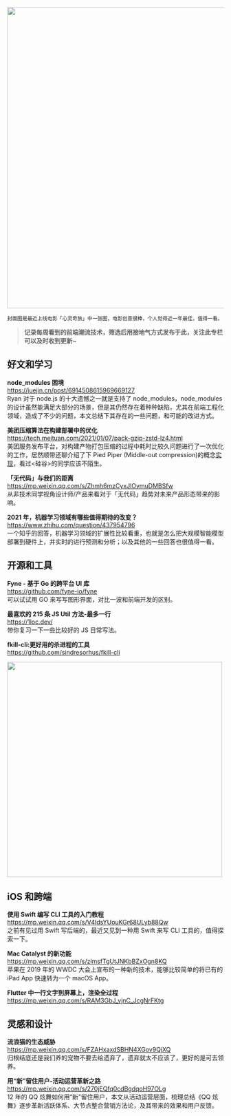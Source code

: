 <img src=https://gw.alipayobjects.com/zos/k/tx/qjWY4O.jpg width=700/>  

<small>封面图是最近上线电影「心灵奇旅」中一张图，电影创意很棒，个人觉得近一年最佳，值得一看。</small>  

> **记录每周看到的前端潮流技术，筛选后用接地气方式发布于此，关注此专栏可以及时收到更新~**  

## 好文和学习

**node_modules 困境**  
<https://juejin.cn/post/6914508615969669127>  
Ryan 对于 node.js 的十大遗憾之一就是支持了 node_modules，node_modules 的设计虽然能满足大部分的场景，但是其仍然存在着种种缺陷，尤其在前端工程化领域，造成了不少的问题，本文总结下其存在的一些问题，和可能的改进方式。

**美团压缩算法在构建部署中的优化**  
<https://tech.meituan.com/2021/01/07/pack-gzip-zstd-lz4.html>  
美团服务发布平台，对构建产物打包压缩的过程中耗时比较久问题进行了一次优化的工作，居然顺带还聊介绍了下 Pied Piper (Middle-out compression)的概念[实现](https://github.com/schizofreny/middle-out)，看过<硅谷>的同学应该不陌生。

**「无代码」与我们的距离**  
<https://mp.weixin.qq.com/s/Zhmh6mzCyxJlOvmuDMBSfw>  
从非技术同学视角设计师/产品来看对于「无代码」趋势对未来产品形态带来的影响。

**2021 年，机器学习领域有哪些值得期待的改变？**  
<https://www.zhihu.com/question/437954796>  
一个知乎的回答，机器学习领域的扩展性比较看重，也就是怎么把大规模智能模型部署到硬件上，并实时的进行预测和分析；以及其他的一些回答也很值得一看。

## 开源和工具

**Fyne - 基于 Go 的跨平台 UI 库**  
<https://github.com/fyne-io/fyne>  
可以试试用 GO 来写写图形界面，对比一波和前端开发的区别。

**最喜欢的 215 条 JS Util 方法-最多一行**  
<https://1loc.dev/>  
带你复习一下一些比较好的 JS 日常写法。

**fkill-cli:更好用的杀进程的工具**  
<https://github.com/sindresorhus/fkill-cli>  

<img src=https://gw.alipayobjects.com/zos/k/gl/UtXD1U.gif width=500/>  

## iOS 和跨端

**使用 Swift 编写 CLI 工具的入门教程**  
<https://mp.weixin.qq.com/s/V4IdsYUouKGr68ULyb88Qw>  
之前有见过用 Swift 写后端的，最近又见到一种用 Swift 来写 CLI 工具的，值得探索一下。

**Mac Catalyst 的新功能**  
<https://mp.weixin.qq.com/s/zlmsfTgUtJNKbBZxOgn8KQ>  
苹果在 2019 年的 WWDC 大会上宣布的一种新的技术，能够比较简单的将已有的 iPad App 快速转为一个 macOS App。

**Flutter 中一行文字到屏幕上，渲染全过程**  
<https://mp.weixin.qq.com/s/RAM3GbJ_vjnC_JcgNrFKtg>  

## 灵感和设计

**流浪猫的生态威胁**  
<https://mp.weixin.qq.com/s/FZAHxaxdSBHN4XGov9QjXQ>  
归根结底还是我们养的宠物不要去给遗弃了，遗弃就太不应该了，更好的是可去领养。

**用“新”留住用户-活动运营革新之路**  
<https://mp.weixin.qq.com/s/270jEQfq0cdBgdqoH97OLg>  
12 年的 QQ 炫舞如何用“新”留住用户，本文从活动运营层面，梳理总结《QQ 炫舞》逐步革新活跃体系、大节点整合营销方法论，及其带来的效果和用户反馈。
